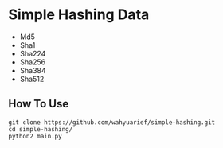 # Simple Hashing Data
* Md5
* Sha1
* Sha224
* Sha256
* Sha384
* Sha512

## How To Use
>
```
git clone https://github.com/wahyuarief/simple-hashing.git
cd simple-hashing/
python2 main.py
```
